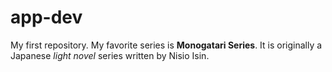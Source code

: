 # app-dev
My first repository.
My favorite series is **Monogatari Series**. It is originally a Japanese *light novel* series written by Nisio Isin.
